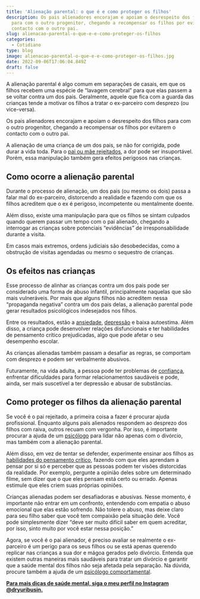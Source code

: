 ```yaml
---
title: 'Alienação parental: o que é e como proteger os filhos'
description: Os pais alienadores encorajam e apoiam o desrespeito dos filhos
  para com o outro progenitor, chegando a recompensar os filhos por evitarem o
  contacto com o outro pai.
slug: alienacao-parental-o-que-e-e-como-proteger-os-filhos
categories:
  - Cotidiano
type: blog
image: alienacao-parental-o-que-e-e-como-proteger-os-filhos.jpg
date: 2022-09-06T17:06:04.849Z
draft: false
---
```


A alienação parental é algo comum em separações de casais, em que os filhos recebem uma espécie de “lavagem cerebral” para que elas passem a se voltar contra um dos pais. Geralmente, aquele que fica com a guarda das crianças tende a motivar os filhos a tratar o ex-parceiro com desprezo (ou vice-versa).

Os pais alienadores encorajam e apoiam o desrespeito dos filhos para com o outro progenitor, chegando a recompensar os filhos por evitarem o contacto com o outro pai.

A alienação de uma criança de um dos pais, se não for corrigida, pode durar a vida toda. Para o [pai ou mãe rejeitados](/como-superar-a-sindrome-do-ninho-vazio/), a dor pode ser insuportável. Porém, essa manipulação também gera efeitos perigosos nas crianças.

## Como ocorre a alienação parental

Durante o processo de alienação, um dos pais (ou mesmo os dois) passa a falar mal do ex-parceiro, distorcendo a realidade e fazendo com que os filhos acreditem que o ex é perigoso, incompetente ou mentalmente doente.

Além disso, existe uma manipulação para que os filhos se sintam culpados quando querem passar um tempo com o pai alienado, chegando a interrogar as crianças sobre potenciais “evidências” de irresponsabilidade durante a visita.

Em casos mais extremos, ordens judiciais são desobedecidas, como a obstrução de visitas agendadas ou mesmo o sequestro de crianças.

## Os efeitos nas crianças

Esse processo de alinhar as crianças contra um dos pais pode ser considerado uma forma de abuso infantil, principalmente naquelas que são mais vulneráveis. Por mais que alguns filhos não acreditem nessa “propaganda negativa” contra um dos pais delas, a alienação parental pode gerar resultados psicológicos indesejados nos filhos.

Entre os resultados, estão a [ansiedade](/5-sinais-que-seu-filho-sofre-do-transtorno-de-ansiedade/), [depressão](https://yuribusin.com.br/8-sintomas-de-depressao-que-voce-precisa-reconhecer/) e baixa autoestima. Além disso, a criança pode desenvolver relações disfuncionais e ter habilidades de pensamento crítico prejudicadas, algo que pode afetar o seu desempenho escolar.

As crianças alienadas também passam a desafiar as regras, se comportam com desprezo e podem ser verbalmente abusivos.

Futuramente, na vida adulta, a pessoa pode ter problemas de [confiança](/o-que-e-pistantrofobia/), enfrentar dificuldades para formar relacionamentos saudáveis e pode, ainda, ser mais suscetível a ter depressão e abusar de substâncias.

## Como proteger os filhos da alienação parental

Se você é o pai rejeitado, a primeira coisa a fazer é procurar ajuda profissional. Enquanto alguns pais alienados respondem ao desprezo dos filhos com raiva, outros recuam com vergonha. Por isso, é importante procurar a ajuda de um [psicólogo](https://yuribusin.com.br/pra-que-serve-um-psicologo-clinico/) para lidar não apenas com o divórcio, mas também com a alienação parental.

Além disso, em vez de tentar se defender, experimente ensinar aos filhos as [habilidades do pensamento crítico](/inteligencia-emocional-voce-sabe-o-que-e/), fazendo com que eles aprendam a pensar por si só e perceber que as pessoas podem ter visões distorcidas da realidade. Por exemplo, pergunte a opinião deles sobre um determinado filme, sem dizer que o que eles pensam está certo ou errado. Apenas estimule que eles criem suas próprias opiniões.

Crianças alienadas podem ser desafiadoras e abusivas. Nesse momento, é importante não entrar em um confronto, entendendo com empatia o abuso emocional que elas estão sofrendo. Não tolere o abuso, mas deixe claro para seu filho saber que você tem compaixão pela situação dele. Você pode simplesmente dizer “deve ser muito difícil saber em quem acreditar, por isso, sinto muito por você estar nessa posição.”

Agora, se você é o pai alienador, é preciso avaliar se realmente o ex-parceiro é um perigo para os seus filhos ou se está apenas querendo replicar nas crianças a sua dor e mágoa gerados pelo divórcio. Entenda que existem outras maneiras mais saudáveis para tratar um divórcio e garantir que a saúde mental dos filhos não seja afetada pela separação. Na dúvida, procure também a ajuda de um [psicólogo comportamental](https://yuribusin.com.br/).

**[Para mais dicas de saúde mental, siga o meu perfil no Instagram @dryuribusin.](https://www.instagram.com/dryuribusin/)**
